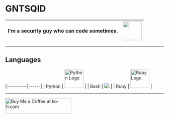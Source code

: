 # GNTSQID
| <span>I'm a security guy who can code sometimes.</span> | <img src="https://raw.githubusercontent.com/SAWARATSUKI/KawaiiLogos/refs/heads/main/ResponseCode/500%20InternalServerError.png" height="60"> |
|----------------------------------------------------------|----------------------------------------------------------------------------------------------------------------------------|





---

## Languages
[//]: # (| Language | Logo |)
|----------|------|
| Python   | <img src="https://s3.dualstack.us-east-2.amazonaws.com/pythondotorg-assets/media/community/logos/python-logo-only.png" width="60" height="60" alt="Python Logo" /> |
| Bash     | <img src="https://github.com/odb/official-bash-logo/blob/master/assets/Logos/Icons/PNG/48x48.png" /> |
| Ruby     | <img src="https://www.ruby-lang.org/images/header-ruby-logo.png" width="60" height="60" alt="Ruby Logo" /> |



---
<a href="https://ko-fi.com/gntsqid" target="_blank" rel="noopener noreferrer">
  <img src="https://cdn.ko-fi.com/cdn/kofi3.png?v=3" height="50" width="210" alt="Buy Me a Coffee at ko-fi.com" />
</a>
